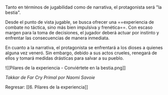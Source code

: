 
Tanto en términos de jugabilidad como de narrativa, el protagonista será "la bestia".

Desde el punto de vista jugable, se busca ofrecer una ==experiencia de combate no táctica, sino más bien impulsiva y frenética==. Con escaso margen para la toma de decisiones, el jugador deberá actuar por instinto y enfrentar las consecuencias de manera inmediata.

En cuanto a la narrativa, el protagonista se enfrentará a los dioses a quienes alguna vez veneró. Sin embargo, debido a sus actos crueles, renegará de ellos y tomará medidas drásticas para salvar a su pueblo.

![[Pilares de la experiencia - Conviértete en la bestia.png]]

*Takkar de Far Cry Primal por Naomi Savoie*


Regresar: [[6. Pilares de la experiencia]]